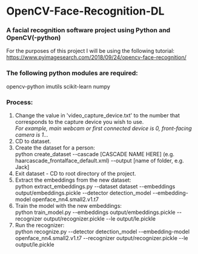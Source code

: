 # OpenCV-Face-Recognition-DL

### A facial recognition software project using Python and OpenCV(-python)

For the purposes of this project I will be using the following tutorial:
https://www.pyimagesearch.com/2018/09/24/opencv-face-recognition/

### The following python modules are required:
opencv-python
imutils
scikit-learn
numpy


### Process:
1. Change the value in 'video_capture_device.txt' to the number that corresponds to the capture device you wish to use.<br>
<i>For example, main webcam or first connected device is 0, front-facing camera is 1...</i>
2. CD to dataset.
3. Create the dataset for a person:<br>
    python create_dataset --cascade [CASCADE NAME HERE] (e.g. haarcascade_frontalface_default.xml) --output [name of folder, e.g. Jack]
4. Exit dataset - CD to root directory of the project.
5. Extract the embeddings from the new dataset:<br>
    python extract_embeddings.py --dataset dataset --embeddings output/embeddings.pickle --detector detection_model --embedding-model openface_nn4.small2.v1.t7
6. Train the model with the new embeddings:<br>
    python train_model.py --embeddings output/embeddings.pickle --recognizer output/recognizer.pickle --le output/le.pickle
7. Run the recognizer: <br>
    python recognize.py --detector detection_model --embedding-model openface_nn4.small2.v1.t7 --recognizer output/recognizer.pickle --le output/le.pickle
